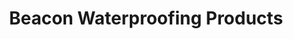 ---
title: "Beacon Waterproofing Products"
url: /seattle/beacon-waterproofing-products/
shop: trade
---